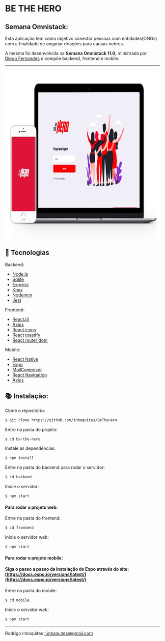 # BE THE HERO
## Semana Omnistack:

Esta aplicação tem como objetivo conectar pessoas com entidades(ONGs) com a finalidade de angariar doações para causas nobres.

A mesma foi desenvolvida na **Semana Omnistack 11.0**, ministrada por [Diego Fernandes](https://github.com/diego3g) e compõe backend, frontend e mobile.

---

 <img width="900" height="550" src="https://github.com/inhaquites/BeTheHero/blob/master/assets/bethehero.jpg">



## 🚀  Tecnologias
Backend:
-   [Node.js](https://nodejs.org/en/)
-	[Sqlite](https://www.sqlite.org/docs.html)
-   [Express](https://expressjs.com/pt-br/)
-   [Knex](http://knexjs.org/)
-   [Nodemon](https://nodemon.io/)
-   [Jest](https://jestjs.io/)

Frontend:
-   [ReactJS](https://pt-br.reactjs.org/)
-   [Axios](https://github.com/axios/axios)
-   [React icons](https://react-icons.netlify.com/#/)
-   [React toastify](https://github.com/fkhadra/react-toastify)
-   [React router dom](https://www.npmjs.com/package/react-router-dom)

Mobile:
-   [React Native](https://reactnative.dev/)
-   [Expo](https://expo.io/)
-   [MailComposer](https://docs.expo.io/versions/latest/sdk/mail-composer/)
-   [React Navigation](https://reactnavigation.org/)
-   [Axios](https://github.com/axios/axios)

## :books: Instalação:

Clone o repositório:
```sh
$ git clone https://github.com/inhaquites/BeTheHero
```

Entre na pasta do projeto:
```sh
$ cd be-the-hero
```
Instale as dependências:
```sh
$ npm install
```
Entre na pasta do backend para rodar o servidor:
```sh
$ cd backend
```
Inicie o servidor:
```sh
$ npm start
```
#### Para rodar o projeto web:
Entre na pasta do frontend:
```sh
$ cd frontend
```
Inicie o servidor web:
```sh
$ npm start
```
#### Para rodar o projeto mobile:

#### Siga o passo a passo da instalação do Expo através do site: [https://docs.expo.io/versions/latest/](https://docs.expo.io/versions/latest/)
Entre na pasta do mobile:
```sh
$ cd mobile
```
Inicie o servidor web:
```sh
$ npm start
```

----------

Rodrigo Inhaquites
r.inhaquites@gmail.com
